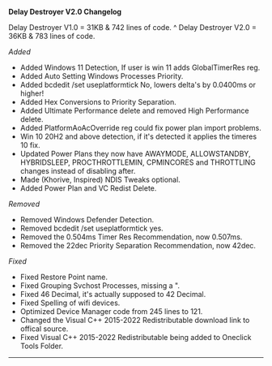 **Delay Destroyer V2.0 Changelog**

Delay Destroyer V1.0 = 31KB & 742 lines of code. 
                        ^
Delay Destroyer V2.0 = 36KB & 783 lines of code.

*Added*
- Added Windows 11 Detection, If user is win 11 adds GlobalTimerRes reg.
- Added Auto Setting Windows Processes Priority.
- Added bcdedit /set useplatformtick No, lowers delta's by 0.0400ms or higher!
- Added Hex Conversions to Priority Separation.
- Added Ultimate Performance delete and removed High Performance delete.
- Added PlatformAoAcOverride reg could fix power plan import problems.
- Win 10 20H2 and above detection, if it's detected it applies the timeres 10 fix.
- Updated Power Plans they now have AWAYMODE, ALLOWSTANDBY, HYBRIDSLEEP, PROCTHROTTLEMIN, CPMINCORES and THROTTLING changes instead of disabling after.
- Made (Khorive, Inspired) NDIS Tweaks optional.
- Added Power Plan and VC Redist Delete. 

*Removed*
- Removed Windows Defender Detection.
- Removed bcdedit /set useplatformtick yes.
- Removed the 0.504ms Timer Res Recommendation, now 0.507ms.
- Removed the 22dec Priority Separation Recommendation, now 42dec.

*Fixed*
- Fixed Restore Point name.
- Fixed Grouping Svchost Processes, missing a ".
- Fixed 46 Decimal, it's actually supposed to 42 Decimal.
- Fixed Spelling of wifi devices.
- Optimized Device Manager code from 245 lines to 121.
- Changed the Visual C++ 2015-2022 Redistributable download link to offical source.
- Fixed Visual C++ 2015-2022 Redistributable being added to Oneclick Tools Folder.

---
